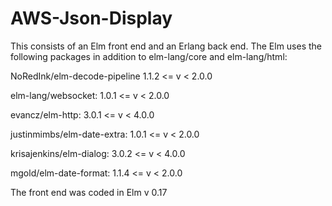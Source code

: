 # AWS-Json-Display

This consists of an Elm front end and an Erlang back end. The Elm uses the following packages in addition to elm-lang/core and elm-lang/html:


NoRedInk/elm-decode-pipeline 1.1.2 <= v < 2.0.0

elm-lang/websocket: 1.0.1 <= v < 2.0.0

evancz/elm-http: 3.0.1 <= v < 4.0.0

justinmimbs/elm-date-extra: 1.0.1 <= v < 2.0.0

krisajenkins/elm-dialog: 3.0.2 <= v < 4.0.0

mgold/elm-date-format: 1.1.4 <= v < 2.0.0


The front end was coded in Elm v 0.17
